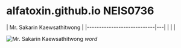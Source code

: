 # alfatoxin.github.io NEIS0736
| Mr. Sakarin Kaewsathitwong     |
|----------------------------|---|
|                            |   |


![](https://miro.medium.com/max/1125/1*dDNpLKu_oTLzStsDTnkJ-g.png "Mr. Sakarin Kaewsathitwong")
<em>word</em>